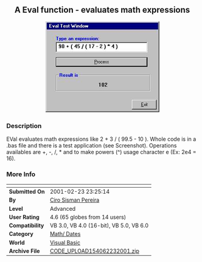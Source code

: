 ﻿<div align="center">

## A Eval function \- evaluates math expressions

<img src="PIC20012232141448113.jpg">
</div>

### Description

EVal evaluates math expressions like 2 + 3 / ( 99.5 - 10 ). Whole code is in a .bas file and there is a test application (see Screenshot). Operations availables are +, -, /, * and to make powers (^) usage character e (Ex: 2e4 = 16).
 
### More Info
 


<span>             |<span>
---                |---
**Submitted On**   |2001-02-23 23:25:14
**By**             |[Ciro Sisman Pereira](https://github.com/Planet-Source-Code/PSCIndex/blob/master/ByAuthor/ciro-sisman-pereira.md)
**Level**          |Advanced
**User Rating**    |4.6 (65 globes from 14 users)
**Compatibility**  |VB 3\.0, VB 4\.0 \(16\-bit\), VB 5\.0, VB 6\.0
**Category**       |[Math/ Dates](https://github.com/Planet-Source-Code/PSCIndex/blob/master/ByCategory/math-dates__1-37.md)
**World**          |[Visual Basic](https://github.com/Planet-Source-Code/PSCIndex/blob/master/ByWorld/visual-basic.md)
**Archive File**   |[CODE\_UPLOAD154062232001\.zip](https://github.com/Planet-Source-Code/ciro-sisman-pereira-a-eval-function-evaluates-math-expressions__1-21277/archive/master.zip)








